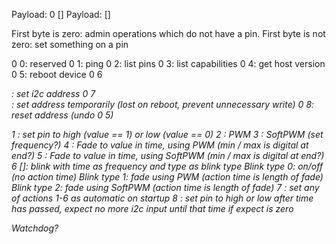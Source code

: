 
Payload: 0 <operation> [<data>] 
Payload: <operation> <pin> [<data>]

First byte is zero: admin operations which do not have a pin. 
First byte is not zero: set something on a pin 

0 0: reserved
0 1: ping
0 2: list pins
0 3: list capabilities 
0 4: get host version
0 5: reboot device
0 6 <address>: set i2c address 
0 7 <address>: set address temporarily (lost on reboot, prevent unnecessary write) 
0 8: reset address (undo 0 5)

1 <pin> <value>: set pin to high (value == 1) or low (value == 0)
2 <pin> <value>: PWM
3 <pin> <value>: SoftPWM (set frequency?) 
4 <pin> <value> <time>: Fade to value in time, using PWM (min / max is digital at end?) 
5 <pin> <value> <time>: Fade to value in time, using SoftPWM (min / max is digital at end?)
6 <pin> <type> <on-time> <off-time> [<action-time>]: blink with time as frequency and type as blink type
    Blink type 0: on/off (no action time) 
    Blink type 1: fade using PWM (action time is length of fade) 
    Blink type 2: fade using SoftPWM (action time is length of fade)
7 <pin> <action> <data>: set any of actions 1-6 as automatic on startup 
8 <pin> <value> <time> <expect>: set pin to high or low after time has passed, expect no more i2c input until that time if expect is zero 

Watchdog? 